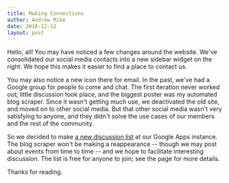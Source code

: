 ```yaml
---
title: Making Connections
author: Andrew Mike
date: 2016-12-12
layout: post
---
```


Hello, all! You may have noticed a few changes around the website. We've consolidated our social media contacts into a new sidebar widget on the right. We hope this makes it easier to find a place to contact us.

You may also notice a new icon there for email. In the past, we've had a Google group for people to come and chat. The first iteration never worked out; little discussion took place, and the biggest poster was my automated blog scraper. Since it wasn't getting much use, we deactivated the old site, and moved on to other social media. But that other social media wasn't very satisfying to anyone, and they didn't solve the use cases of our members and the rest of the community.

So we decided to make [a new discussion list](https://groups.google.com/a/hacksburg.org/forum/#!forum/discussion) at our Google Apps instance. The blog scraper won't be making a reappearance -- though we may post about events from time to time -- and we hope to facilitate interesting discussion. The list is free for anyone to join; see the page for more details.
  
Thanks for reading.
